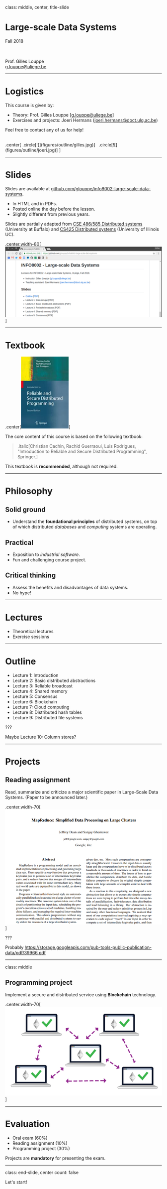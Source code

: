 class: middle, center, title-slide

# Large-scale Data Systems

Fall 2018

<br><br>
Prof. Gilles Louppe<br>
[g.louppe@uliege.be](g.louppe@uliege.be)

---

# Logistics

This course is given by:
- Theory: Prof. Gilles Louppe [[g.louppe@uliege.be](mailto:g.louppe@uliege.be)]
- Exercises and projects: Joeri Hermans ([joeri.hermans@doct.ulg.ac.be](mailto:joeri.hermans@doct.ulg.ac.be))

Feel free to contact any of us for help!

<br>
.center[
.circle[![](figures/outline/gilles.jpg)] &nbsp;
.circle[![](figures/outline/joeri.jpg)]
]

---

# Slides

Slides are available at [github.com/glouppe/info8002-large-scale-data-systems](https://github.com/glouppe/info8002-large-scale-data-systems).
- In HTML and in PDFs.
- Posted online the day before the lesson.
- Slightly different from previous years.

Slides are partially adapted from [CSE 486/585 Distributed systems](https://www.cse.buffalo.edu/~stevko/courses/cse486/spring16/schedule.html) (University at Buffalo) and
[CS425 Distributed systems](https://courses.engr.illinois.edu/cs425/fa2017/lectures.html) (University of Illinois UC).

.center.width-80[![](figures/outline/slides.png)]

---

# Textbook

.center[![](figures/outline/textbook.jpg)]

The core content of this course is based on the following textbook:

> .italic[Christian Cachin, Rachid Guerraoui, Luis Rodrigues, "Introduction to Reliable and Secure Distributed Programming", Springer.]

This textbook is **recommended**, although not required.

---

# Philosophy

## Solid ground

- Understand the **foundational principles** of distributed systems, on top of
which distributed *databases* and *computing* systems are operating.

## Practical

- Exposition to *industrial software*.
- Fun and challenging course project.

## Critical thinking

- Assess the benefits and disadvantages of data systems.
- No hype!

---

# Lectures

- Theoretical lectures
- Exercise sessions

---

# Outline

- Lecture 1: Introduction
- Lecture 2: Basic distributed abstractions
- Lecture 3: Reliable broadcast
- Lecture 4: Shared memory
- Lecture 5: Consensus
- Lecture 6: Blockchain
- Lecture 7: Cloud computing
- Lecture 8: Distributed hash tables
- Lecture 9: Distributed file systems

???

Maybe Lecture 10: Column stores?

---

# Projects

## Reading assignment

Read, summarize and criticize a major scientific paper in Large-Scale Data Systems.
(Paper to be announced later.)

.center.width-70[![](figures/outline/mr-paper.png)]

???

Probably https://storage.googleapis.com/pub-tools-public-publication-data/pdf/39966.pdf

---

class: middle

## Programming project

Implement a secure and distributed service using **Blockchain** technology.

.center.width-70[![](figures/outline/blockchain.png)]

---

# Evaluation

- Oral exam (60%)
- Reading assignment (10%)
- Programming project (30%)

Projects are **mandatory** for presenting the exam.

---

class: end-slide, center
count: false

Let's start!

